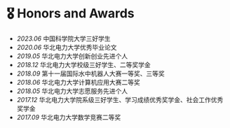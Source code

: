 # 🎖 Honors and Awards
- *2023.06* 中国科学院大学三好学生
- *2020.06* 华北电力大学优秀毕业论文
- *2019.05* 华北电力大学创新创业先进个人
- *2018.12* 华北电力大学校级三好学生、二等奖学金
- *2018.09* 第十一届国际水中机器人大赛一等奖、三等奖
- *2018.06* 华北电力大学计算机应用大赛二等奖
- *2018.05* 华北电力大学志愿服务先进个人
- *2017.12* 华北电力大学院系级三好学生、学习成绩优秀奖学金、社会工作优秀奖学金
- *2017.09* 华北电力大学数学竞赛二等奖
